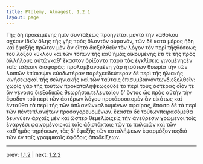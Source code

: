 ```yaml
---
title: Ptolemy, Almagest, 1.2.1
layout: page
---
```


Τῆς δὴ προκειμένης ἡμῖν συντάξεως προηγεῖται μὲντὸ τὴν καθόλου σχέσιν ἰδεῖν ὅλης τῆς γῆς πρὸς ὅλοντὸν οὐρανόν, τῶν δὲ κατὰ μέρος ἤδη καὶ ἐφεξῆς πρῶτον μὲν ἂν εἴητὸ διεξελθεῖν τὸν λόγον τὸν περὶ τῆςθέσεως τοῦ λοξοῦ κύκλου καὶ τῶν τόπων τῆς καθ'ἡμᾶς οἰκουμένης ἔτι τε τῆς πρὸς ἀλλήλους αὐτῶνκαθ' ἕκαστον ὁρίζοντα παρὰ τὰς ἐγκλίσεις γινομένηςἐν ταῖς τάξεσιν διαφορᾶς: προλαμβανομένη γὰρ ἡτούτων θεωρία τὴν τῶν λοιπῶν ἐπίσκεψιν εὐοδωτέραν παρέχει:δεύτερον δὲ περὶ τῆς ἡλιακῆς κινήσεωςκαὶ τῆς σεληνιακῆς καὶ τῶν ταύταις ἐπισυμβαινόντωνδιεξελθεῖν: χωρὶς γὰρ τῆς τούτων προκαταλήψεωςοὐδὲ τὰ περὶ τοὺς ἀστέρας οἷόν τε ἂν γένοιτο διεξοδικῶς θεωρῆσαι.τελευταίου δ' ὄντος ὡς πρὸς αὐτὴν τὴν ἔφοδον τοῦ περὶ τῶν ἀστέρων λόγου προτάσσοιτομὲν ἂν εἰκότως καὶ ἐνταῦθα τὰ περὶ τῆς τῶν ἀπλανῶνκαλουμένων σφαίρας, ἕποιτο δὲ τὰ περὶ τῶν πέντεπλανήτων προσαγορευομένων. ἕκαστα δὲ τούτωνπειρασόμεθα δεικνύειν ἀρχαῖς μὲν καὶ ὥσπερ θεμελίοιςεἰς τὴν ἀνεύρεσιν χρώμενοι τοῖς ἐναργέσι φαινομένοιςκαὶ ταῖς ἀδιστάκτοις τῶν τε παλαιῶν καὶ τῶν καθ'ἡμᾶς τηρήσεων, τὰς δ' ἐφεξῆς τῶν καταλήψεων ἐφαρμόζοντεςδιὰ τῶν ἐν ταῖς γραμμικαῖς ἐφόδοις ἀποδείξεων.

---

prev: [1.1.2](../1.1.2/) | next: [1.2.2](../1.2.2/)


